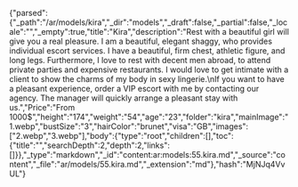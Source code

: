 {"parsed":{"_path":"/ar/models/kira","_dir":"models","_draft":false,"_partial":false,"_locale":"","_empty":true,"title":"Kira","description":"Rest with a beautiful girl will give you a real pleasure. I am a beautiful, elegant shaggy, who provides individual escort services. I have a beautiful, firm chest, athletic figure, and long legs. Furthermore, I love to rest with decent men abroad, to attend private parties and expensive restaurants. I would love to get intimate with a client to show the charms of my body in sexy lingerie.\nIf you want to have a pleasant experience, order a VIP escort with me by contacting our agency. The manager will quickly arrange a pleasant stay with us.","Price":"From 1000$","height":"174","weight":"54","age":"23","folder":"kira","mainImage":"1.webp","bustSize":"3","hairColor":"brunet","visa":"GB","images":["2.webp","3.webp"],"body":{"type":"root","children":[],"toc":{"title":"","searchDepth":2,"depth":2,"links":[]}},"_type":"markdown","_id":"content:ar:models:55.kira.md","_source":"content","_file":"ar/models/55.kira.md","_extension":"md"},"hash":"MjNJq4VvUL"}